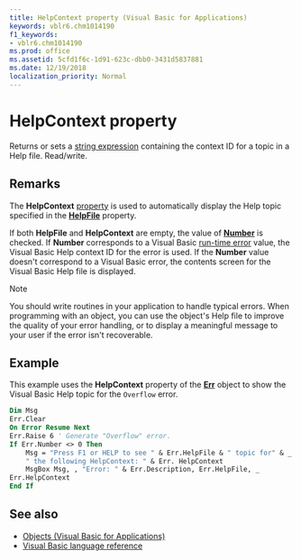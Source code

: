 ```yaml
---
title: HelpContext property (Visual Basic for Applications)
keywords: vblr6.chm1014190
f1_keywords:
- vblr6.chm1014190
ms.prod: office
ms.assetid: 5cfd1f6c-1d91-623c-dbb0-3431d5837881
ms.date: 12/19/2018
localization_priority: Normal
---
```



# HelpContext property

Returns or sets a [string expression](../../Glossary/vbe-glossary.md#string-expression) containing the context ID for a topic in a Help file. Read/write.

## Remarks

The **HelpContext** [property](../../Glossary/vbe-glossary.md#property) is used to automatically display the Help topic specified in the **[HelpFile](helpfile-property.md)** property. 

If both **HelpFile** and **HelpContext** are empty, the value of **[Number](number-property-visual-basic-for-applications.md)** is checked. If **Number** corresponds to a Visual Basic [run-time error](../../Glossary/vbe-glossary.md#run-time-error) value, the Visual Basic Help context ID for the error is used. If the **Number** value doesn't correspond to a Visual Basic error, the contents screen for the Visual Basic Help file is displayed.

> [!NOTE] 
> You should write routines in your application to handle typical errors. When programming with an object, you can use the object's Help file to improve the quality of your error handling, or to display a meaningful message to your user if the error isn't recoverable.


## Example

This example uses the **HelpContext** property of the **[Err](err-object.md)** object to show the Visual Basic Help topic for the `Overflow` error.


```vb
Dim Msg
Err.Clear
On Error Resume Next
Err.Raise 6 ' Generate "Overflow" error.
If Err.Number <> 0 Then
    Msg = "Press F1 or HELP to see " & Err.HelpFile & " topic for" & _
    " the following HelpContext: " & Err. HelpContext
    MsgBox Msg, , "Error: " & Err.Description, Err.HelpFile, _
Err.HelpContext
End If
```

## See also

- [Objects (Visual Basic for Applications)](../objects-visual-basic-for-applications.md)
- [Visual Basic language reference](visual-basic-language-reference.md)
